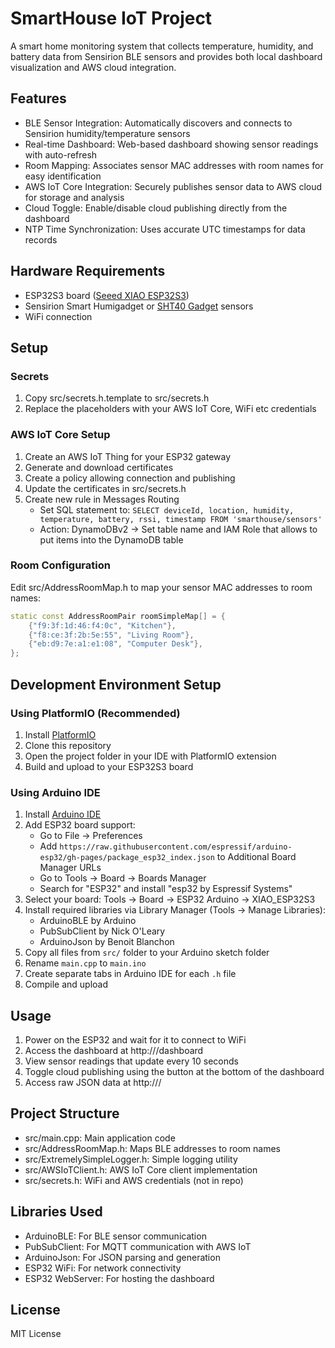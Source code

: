 # SmartHouse IoT Project

A smart home monitoring system that collects temperature, humidity, and battery data from Sensirion BLE sensors and provides both local dashboard visualization and AWS cloud integration.

## Features

* BLE Sensor Integration: Automatically discovers and connects to Sensirion humidity/temperature sensors
* Real-time Dashboard: Web-based dashboard showing sensor readings with auto-refresh
* Room Mapping: Associates sensor MAC addresses with room names for easy identification
* AWS IoT Core Integration: Securely publishes sensor data to AWS cloud for storage and analysis
* Cloud Toggle: Enable/disable cloud publishing directly from the dashboard
* NTP Time Synchronization: Uses accurate UTC timestamps for data records

## Hardware Requirements

* ESP32S3 board ([Seeed XIAO ESP32S3](https://wiki.seeedstudio.com/xiao_esp32s3_getting_started/))
* Sensirion Smart Humigadget or [SHT40 Gadget](https://sensirion.com/products/catalog/SHT4x-Smart-Gadget) sensors
* WiFi connection

## Setup

### Secrets

1. Copy src/secrets.h.template to src/secrets.h
2. Replace the placeholders with your AWS IoT Core, WiFi etc credentials

### AWS IoT Core Setup

1. Create an AWS IoT Thing for your ESP32 gateway
2. Generate and download certificates
3. Create a policy allowing connection and publishing
4. Update the certificates in src/secrets.h
5. Create new rule in Messages Routing
    * Set SQL statement to: `SELECT deviceId, location, humidity, temperature, battery, rssi, timestamp FROM 'smarthouse/sensors'`
    * Action: DynamoDBv2 -> Set table name and IAM Role that allows to put items into the DynamoDB table

### Room Configuration

Edit src/AddressRoomMap.h to map your sensor MAC addresses to room names:

```cpp
static const AddressRoomPair roomSimpleMap[] = {
    {"f9:3f:1d:46:f4:0c", "Kitchen"},
    {"f8:ce:3f:2b:5e:55", "Living Room"},
    {"eb:d9:7e:a1:e1:08", "Computer Desk"},
};
```

## Development Environment Setup

### Using PlatformIO (Recommended)

1. Install [PlatformIO](https://platformio.org/install)
2. Clone this repository
3. Open the project folder in your IDE with PlatformIO extension
4. Build and upload to your ESP32S3 board

### Using Arduino IDE

1. Install [Arduino IDE](https://www.arduino.cc/en/software)
2. Add ESP32 board support:
   - Go to File → Preferences
   - Add `https://raw.githubusercontent.com/espressif/arduino-esp32/gh-pages/package_esp32_index.json` to Additional Board Manager URLs
   - Go to Tools → Board → Boards Manager
   - Search for "ESP32" and install "esp32 by Espressif Systems"
3. Select your board: Tools → Board → ESP32 Arduino → XIAO_ESP32S3
4. Install required libraries via Library Manager (Tools → Manage Libraries):
   - ArduinoBLE by Arduino
   - PubSubClient by Nick O'Leary
   - ArduinoJson by Benoit Blanchon
5. Copy all files from `src/` folder to your Arduino sketch folder
6. Rename `main.cpp` to `main.ino`
7. Create separate tabs in Arduino IDE for each `.h` file
8. Compile and upload

## Usage

1. Power on the ESP32 and wait for it to connect to WiFi
2. Access the dashboard at http://<esp32-ip-address>/dashboard
3. View sensor readings that update every 10 seconds
4. Toggle cloud publishing using the button at the bottom of the dashboard
5. Access raw JSON data at http://<esp32-ip-address>/

## Project Structure

* src/main.cpp: Main application code
* src/AddressRoomMap.h: Maps BLE addresses to room names
* src/ExtremelySimpleLogger.h: Simple logging utility
* src/AWSIoTClient.h: AWS IoT Core client implementation
* src/secrets.h: WiFi and AWS credentials (not in repo)

## Libraries Used

* ArduinoBLE: For BLE sensor communication
* PubSubClient: For MQTT communication with AWS IoT
* ArduinoJson: For JSON parsing and generation
* ESP32 WiFi: For network connectivity
* ESP32 WebServer: For hosting the dashboard

## License
MIT License